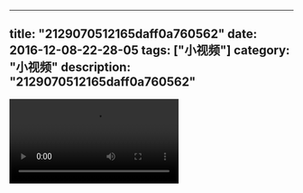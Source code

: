 
---
title: "2129070512165daff0a760562"
date: 2016-12-08-22-28-05
tags: ["小视频"]
category: "小视频"
description: "2129070512165daff0a760562"
---
<video src="http://ohtsqip0g.bkt.clouddn.com/2129070512165daff0a760562.mp4" controls="controls"></video>
